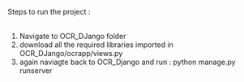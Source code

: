 Steps to run the project : <br><br>

1. Navigate to OCR_DJango folder <br>
2. download all the required libraries imported in OCR_DJango/ocrapp/views.py  <br>
3. again naviagte back to OCR_Django and run : python manage.py runserver  <br>

